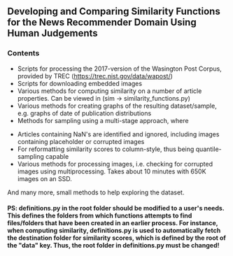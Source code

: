 ## Developing and Comparing Similarity Functions for the News Recommender Domain Using Human Judgements
### Contents
* Scripts for processing the 2017-version of the Wasington Post Corpus, provided by TREC (https://trec.nist.gov/data/wapost/)
* Scripts for downloading embedded images
* Various methods for computing similarity on a number of article properties. Can be viewed in (sim -> similarity_functions.py)
* Various methods for creating graphs of the resulting dataset/sample, e.g. graphs of date of publication distributions
* Methods for sampling using a multi-stage approach, where
 - Articles containing NaN's are identified and ignored, including images containing placeholder or corrupted images
 - For reformatting similarity scores to column-style, thus being quantile-sampling capable
- Various methods for processing images, i.e. checking for corrupted images using multiprocessing. Takes about 10 minutes with 650K images on an SSD.

And many more, small methods to help exploring the dataset.

#### PS: definitions.py in the root folder should be modified to a user's needs. This defines the folders from which functions attempts to find files/folders that have been created in an earlier process. For instance, when computing similarity, definitions.py is used to automatically fetch the destination folder for similarity scores, which is defined by the root of the "data" key. Thus, the root folder in definitions.py must be changed!

